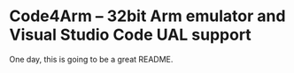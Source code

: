 # Code4Arm – 32bit Arm emulator and Visual Studio Code UAL support

One day, this is going to be a great README.

